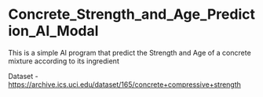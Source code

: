# Concrete_Strength_and_Age_Prediction_AI_Modal
This is a simple AI program that predict the Strength and Age of a concrete mixture according to its ingredient

Dataset - https://archive.ics.uci.edu/dataset/165/concrete+compressive+strength
